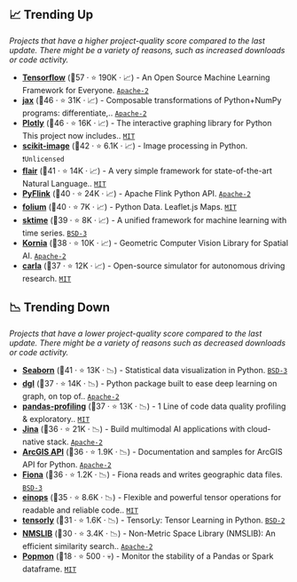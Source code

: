 ## 📈 Trending Up

_Projects that have a higher project-quality score compared to the last update. There might be a variety of reasons, such as increased downloads or code activity._

- <b><a href="https://github.com/tensorflow/tensorflow">Tensorflow</a></b> (🥇57 ·  ⭐ 190K · 📈) - An Open Source Machine Learning Framework for Everyone. <code><a href="http://bit.ly/3nYMfla">Apache-2</a></code> <code><img src="https://git.io/JLy1A" style="display:inline;" width="13" height="13"></code>
- <b><a href="https://github.com/jax-ml/jax">jax</a></b> (🥇46 ·  ⭐ 31K · 📈) - Composable transformations of Python+NumPy programs: differentiate,.. <code><a href="http://bit.ly/3nYMfla">Apache-2</a></code>
- <b><a href="https://github.com/plotly/plotly.py">Plotly</a></b> (🥇46 ·  ⭐ 16K · 📈) - The interactive graphing library for Python This project now includes.. <code><a href="http://bit.ly/34MBwT8">MIT</a></code>
- <b><a href="https://github.com/scikit-image/scikit-image">scikit-image</a></b> (🥇42 ·  ⭐ 6.1K · 📈) - Image processing in Python. <code>❗Unlicensed</code>
- <b><a href="https://github.com/flairNLP/flair">flair</a></b> (🥇41 ·  ⭐ 14K · 📈) - A very simple framework for state-of-the-art Natural Language.. <code><a href="http://bit.ly/34MBwT8">MIT</a></code> <code><img src="https://git.io/JLy1Q" style="display:inline;" width="13" height="13"></code>
- <b><a href="https://github.com/apache/flink">PyFlink</a></b> (🥈40 ·  ⭐ 24K · 📈) - Apache Flink Python API. <code><a href="http://bit.ly/3nYMfla">Apache-2</a></code>
- <b><a href="https://github.com/python-visualization/folium">folium</a></b> (🥇40 ·  ⭐ 7K · 📈) - Python Data. Leaflet.js Maps. <code><a href="http://bit.ly/34MBwT8">MIT</a></code>
- <b><a href="https://github.com/sktime/sktime">sktime</a></b> (🥇39 ·  ⭐ 8K · 📈) - A unified framework for machine learning with time series. <code><a href="http://bit.ly/3aKzpTv">BSD-3</a></code> <code><img src="https://git.io/JLy1F" style="display:inline;" width="13" height="13"></code>
- <b><a href="https://github.com/kornia/kornia">Kornia</a></b> (🥈38 ·  ⭐ 10K · 📈) - Geometric Computer Vision Library for Spatial AI. <code><a href="http://bit.ly/3nYMfla">Apache-2</a></code> <code><img src="https://git.io/JLy1Q" style="display:inline;" width="13" height="13"></code>
- <b><a href="https://github.com/carla-simulator/carla">carla</a></b> (🥇37 ·  ⭐ 12K · 📈) - Open-source simulator for autonomous driving research. <code><a href="http://bit.ly/34MBwT8">MIT</a></code>

## 📉 Trending Down

_Projects that have a lower project-quality score compared to the last update. There might be a variety of reasons such as decreased downloads or code activity._

- <b><a href="https://github.com/mwaskom/seaborn">Seaborn</a></b> (🥇41 ·  ⭐ 13K · 📉) - Statistical data visualization in Python. <code><a href="http://bit.ly/3aKzpTv">BSD-3</a></code>
- <b><a href="https://github.com/dmlc/dgl">dgl</a></b> (🥇37 ·  ⭐ 14K · 📉) - Python package built to ease deep learning on graph, on top of.. <code><a href="http://bit.ly/3nYMfla">Apache-2</a></code>
- <b><a href="https://github.com/ydataai/ydata-profiling">pandas-profiling</a></b> (🥈37 ·  ⭐ 13K · 📉) - 1 Line of code data quality profiling & exploratory.. <code><a href="http://bit.ly/34MBwT8">MIT</a></code> <code><img src="https://git.io/JLy1E" style="display:inline;" width="13" height="13"></code> <code><img src="https://git.io/JLy1S" style="display:inline;" width="13" height="13"></code>
- <b><a href="https://github.com/jina-ai/serve">Jina</a></b> (🥈36 ·  ⭐ 21K · 📉) - Build multimodal AI applications with cloud-native stack. <code><a href="http://bit.ly/3nYMfla">Apache-2</a></code>
- <b><a href="https://github.com/Esri/arcgis-python-api">ArcGIS API</a></b> (🥈36 ·  ⭐ 1.9K · 📉) - Documentation and samples for ArcGIS API for Python. <code><a href="http://bit.ly/3nYMfla">Apache-2</a></code>
- <b><a href="https://github.com/Toblerity/Fiona">Fiona</a></b> (🥈36 ·  ⭐ 1.2K · 📉) - Fiona reads and writes geographic data files. <code><a href="http://bit.ly/3aKzpTv">BSD-3</a></code>
- <b><a href="https://github.com/arogozhnikov/einops">einops</a></b> (🥈35 ·  ⭐ 8.6K · 📉) - Flexible and powerful tensor operations for readable and reliable code.. <code><a href="http://bit.ly/34MBwT8">MIT</a></code>
- <b><a href="https://github.com/tensorly/tensorly">tensorly</a></b> (🥈31 ·  ⭐ 1.6K · 📉) - TensorLy: Tensor Learning in Python. <code><a href="http://bit.ly/3rqEWVr">BSD-2</a></code>
- <b><a href="https://github.com/nmslib/nmslib">NMSLIB</a></b> (🥉30 ·  ⭐ 3.4K · 📉) - Non-Metric Space Library (NMSLIB): An efficient similarity search.. <code><a href="http://bit.ly/3nYMfla">Apache-2</a></code>
- <b><a href="https://github.com/ing-bank/popmon">Popmon</a></b> (🥉18 ·  ⭐ 500 · 💀) - Monitor the stability of a Pandas or Spark dataframe. <code><a href="http://bit.ly/34MBwT8">MIT</a></code> <code><img src="https://git.io/JLy1S" style="display:inline;" width="13" height="13"></code> <code><img src="https://git.io/JLy1N" style="display:inline;" width="13" height="13"></code>

